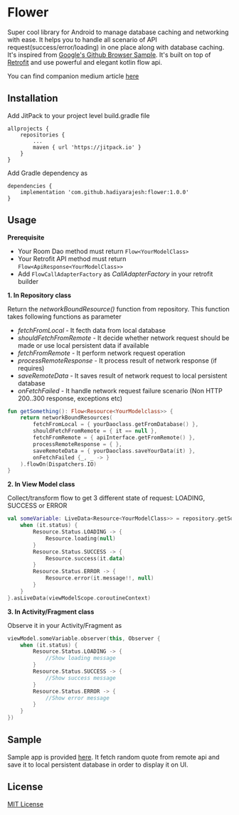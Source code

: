# Flower
Super cool library for Android to manage database caching and networking with ease. It helps you to handle all scenario of API request(success/error/loading) in one place along with database caching. It's inspired from [Google's Github Browser Sample](https://github.com/android/architecture-components-samples/tree/master/GithubBrowserSample/). It's built on top of [Retrofit](https://github.com/square/retrofit) and use powerful and elegant kotlin flow api.

You can find companion medium article [here](https://medium.com/@hadiyarajesh/android-networking-and-database-caching-in-2020-mvvm-retrofit-room-flow-35b4f897d46a)

## Installation
Add JitPack to your project level build.gradle file
```
allprojects {
    repositories {
        ...
        maven { url 'https://jitpack.io' }
    }
}
```

Add Gradle dependency as
```
dependencies {
    implementation 'com.github.hadiyarajesh:flower:1.0.0'
}
```

## Usage

**Prerequisite**
- Your Room Dao method must return ```Flow<YourModelClass>```
- Your Retrofit API method must return ```Flow<ApiResponse<YourModelClass>>```
- Add ```FlowCallAdapterFactory``` as *CallAdapterFactory* in your retrofit builder


**1. In Repository class**

Return the *networkBoundResource()* function from repository. This function takes following functions as parameter 

- *fetchFromLocal* - It fecth data from local database
- *shouldFetchFromRemote* - It decide whether network request should be made or use local persistent data if available
- *fetchFromRemote* - It perform network request operation
- *processRemoteResponse* - It process result of network response (if requires)
- *saveRemoteData* - It saves result of network request to local persistent database
- *onFetchFailed* - It handle network request failure scenario (Non HTTP 200..300 response, exceptions etc)

```kotlin
fun getSomething(): Flow<Resource<YourModelclass>> {
    return networkBoundResources(
        fetchFromLocal = { yourDaoclass.getFromDatabase() },
        shouldFetchFromRemote = { it == null },
        fetchFromRemote = { apiInterface.getFromRemote() },
        processRemoteResponse = { },
        saveRemoteData = { yourDaoclass.saveYourData(it) },
        onFetchFailed {_, _ -> }
    ).flowOn(Dispatchers.IO)
}

```

**2. In View Model class**

Collect/transform flow to get 3 different state of request: LOADING, SUCCESS or ERROR

```kotlin
val someVariable: LiveData<Resource<YourModelClass>> = repository.getSomething().map {
    when (it.status) {
        Resource.Status.LOADING -> {
            Resource.loading(null)
        }
        Resource.Status.SUCCESS -> {
            Resource.success(it.data)
        }
        Resource.Status.ERROR -> {
            Resource.error(it.message!!, null)
        }
    }
}.asLiveData(viewModelScope.coroutineContext)

```

**3. In Activity/Fragment class**

Observe it in your Activity/Fragment as 

```kotlin
viewModel.someVariable.observer(this, Observer {
    when (it.status) {
        Resource.Status.LOADING -> {
            //Show loading message
        }
        Resource.Status.SUCCESS -> {
            //Show success message
        }
        Resource.Status.ERROR -> {
            //Show error message
        }
    }
})
```

## Sample
Sample app is provided [here](https://github.com/hadiyarajesh/flower/tree/master/app/src/main/java/com/hadiyarajesh/flowersample).
It fetch random quote from remote api and save it to local persistent database in order to display it on UI.

## License
[MIT License](https://github.com/hadiyarajesh/flower/blob/master/LICENSE)
